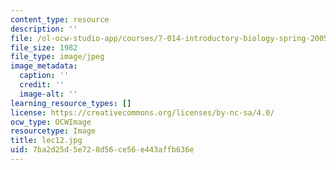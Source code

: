 ```yaml
---
content_type: resource
description: ''
file: /ol-ocw-studio-app/courses/7-014-introductory-biology-spring-2005/7ba2d25d5e728d56ce56e443affb636e_lec12.jpg
file_size: 1982
file_type: image/jpeg
image_metadata:
  caption: ''
  credit: ''
  image-alt: ''
learning_resource_types: []
license: https://creativecommons.org/licenses/by-nc-sa/4.0/
ocw_type: OCWImage
resourcetype: Image
title: lec12.jpg
uid: 7ba2d25d-5e72-8d56-ce56-e443affb636e
---
```

